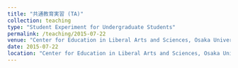 ```yaml
---
title: "共通教育実習 (TA)"
collection: teaching
type: "Student Experiment for Undergraduate Students"
permalink: /teaching/2015-07-22
venue: "Center for Education in Liberal Arts and Sciences, Osaka University"
date: 2015-07-22
location: "Center for Education in Liberal Arts and Sciences, Osaka University"
---
```

